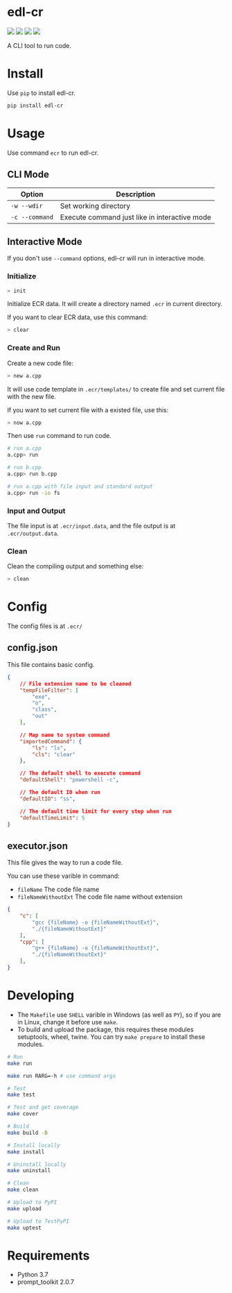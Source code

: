 # edl-cr

[![](https://img.shields.io/badge/edl--cr-vFirst-blue.svg)](https://pypi.org/project/edl-cr/) ![](https://img.shields.io/badge/license-Apache--2.0-blue.svg) [![](https://api.travis-ci.org/eXceediDeaL/edl-coderunner.svg?branch=master)](https://exceedideal.github.io/edl-coderunner/) ![](http://progressed.io/bar/30?title=developing)

A CLI tool to run code.

# Install

Use `pip` to install edl-cr.

```sh
pip install edl-cr
```

# Usage

Use command `ecr` to run edl-cr.

## CLI Mode

|Option|Description|
|-|-|
|`-w --wdir`|Set working directory|
|`-c --command`|Execute command just like in interactive mode|

## Interactive Mode

If you don't use `--command` options, edl-cr will run in interactive mode.

### Initialize

```sh
> init
```

Initialize ECR data. It will create a directory named `.ecr` in current directory.

If you want to clear ECR data, use this command:

```sh
> clear
```

### Create and Run

Create a new code file:

```sh
> new a.cpp
```

It will use code template in `.ecr/templates/` to create file and set current file with the new file.

If you want to set current file with a existed file, use this:

```sh
> now a.cpp
```

Then use `run` command to run code.

```sh
# run a.cpp
a.cpp> run

# run b.cpp
a.cpp> run b.cpp

# run a.cpp with file input and standard output
a.cpp> run -io fs
```

### Input and Output

The file input is at `.ecr/input.data`, and the file output is at `.ecr/output.data`.

### Clean

Clean the compiling output and something else:

```sh
> clean
```

# Config

The config files is at `.ecr/`

## config.json

This file contains basic config.

```json
{
    // File extension name to be cleaned
    "tempFileFilter": [
        "exe",
        "o",
        "class",
        "out"
    ],

    // Map name to system command
    "importedCommand": {
        "ls": "ls",
        "cls": "clear"
    },

    // The default shell to execute command
    "defaultShell": "powershell -c",

    // The default IO when run
    "defaultIO": "ss",

    // The default time limit for every step when run
    "defaultTimeLimit": 5
}
```

## executor.json

This file gives the way to run a code file.

You can use these varible in command:

- `fileName` The code file name
- `fileNameWithoutExt` The code file name without extension

```json
{
    "c": [
        "gcc {fileName} -o {fileNameWithoutExt}",
        "./{fileNameWithoutExt}"
    ],
    "cpp": [
        "g++ {fileName} -o {fileNameWithoutExt}",
        "./{fileNameWithoutExt}"
    ],
}
```


# Developing

- The `Makefile` use `SHELL` varible in Windows (as well as `PY`), so if you are in Linux, change it before use `make`.
- To build and upload the package, this requires these modules setuptools, wheel, twine. You can try `make prepare` to install these modules.

```sh
# Run
make run

make run RARG=-h # use command args

# Test
make test

# Test and get coverage
make cover

# Build
make build -B

# Install locally
make install

# Uninstall locally
make uninstall

# Clean
make clean

# Upload to PyPI
make upload

# Upload to TestPyPI
make uptest
```

# Requirements

- Python 3.7
- prompt_toolkit 2.0.7
